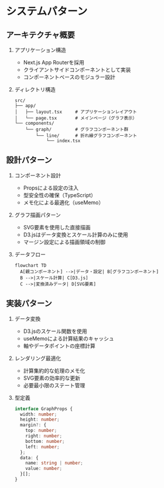 # システムパターン

## アーキテクチャ概要

1. アプリケーション構造

   - Next.js App Routerを採用
   - クライアントサイドコンポーネントとして実装
   - コンポーネントベースのモジュラー設計

2. ディレクトリ構造
   ```
   src/
   ├── app/
   │   ├── layout.tsx     # アプリケーションレイアウト
   │   └── page.tsx       # メインページ（グラフ表示）
   └── components/
       └── graph/         # グラフコンポーネント群
           └── line/      # 折れ線グラフコンポーネント
               └── index.tsx
   ```

## 設計パターン

1. コンポーネント設計

   - Propsによる設定の注入
   - 型安全性の確保（TypeScript）
   - メモ化による最適化（useMemo）

2. グラフ描画パターン

   - SVG要素を使用した直接描画
   - D3.jsはデータ変換とスケール計算のみに使用
   - マージン設定による描画領域の制御

3. データフロー
   ```mermaid
   flowchart TD
     A[親コンポーネント] -->|データ・設定| B[グラフコンポーネント]
     B -->|スケール計算| C[D3.js]
     C -->|変換済みデータ| D[SVG要素]
   ```

## 実装パターン

1. データ変換

   - D3.jsのスケール関数を使用
   - useMemoによる計算結果のキャッシュ
   - 軸やデータポイントの座標計算

2. レンダリング最適化

   - 計算集約的な処理のメモ化
   - SVG要素の効率的な更新
   - 必要最小限のステート管理

3. 型定義
   ```typescript
   interface GraphProps {
     width: number;
     height: number;
     margin?: {
       top: number;
       right: number;
       bottom: number;
       left: number;
     };
     data: {
       name: string | number;
       value: number;
     }[];
   }
   ```
